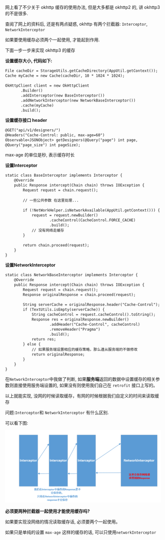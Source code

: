 网上看了不少关于 okhttp 缓存的使用办法, 但是大多都是 okhttp2 的, 讲 okhttp3 的不是很多.

查阅了网上的资料后, 还是有两点疑惑, okhttp 有两个拦截器: `Interceptor`, `NetworkInterceptor`

如果要使用缓存必须两个一起使用, 才能起到作用.

下面一步一步来实现 okhttp3 的缓存

**设置缓存大小, 代码如下:**

```
File cacheDir = StorageUtils.getCacheDirectory(AppUtil.getContext());
Cache myCache = new Cache(cacheDir, 10 * 1024 * 1024);

OkHttpClient client = new OkHttpClient
       .Builder()
       .addInterceptor(new BaseInterceptor())
       .addNetworkInterceptor(new NetworkBaseInterceptor())
       .cache(myCache)
       .build();
```

**设置缓存接口 header**

```
@GET("api/v1/designers/")
@Headers("Cache-Control: public, max-age=60")
Observable<JSONObject> getDesigners(@Query("page") int page, @Query("page_size") int pageSize);
```

max-age 的单位是秒, 表示缓存时长

**设置Interceptor**

```
static class BaseInterceptor implements Interceptor {
    @Override
    public Response intercept(Chain chain) throws IOException {
        Request request = chain.request();

        // 一些公共参数 在这里处理...

        if (!NetWorkHelper.isNetworkAvailable(AppUtil.getContext())) {
            request = request.newBuilder()
                    .cacheControl(CacheControl.FORCE_CACHE)
                    .build();
            // 没有网络走缓存
        }

        return chain.proceed(request);
    }
}
```

**设置NetworkInterceptor**

```
static class NetworkBaseInterceptor implements Interceptor {
    @Override
    public Response intercept(Chain chain) throws IOException {
        Request request = chain.request();
        Response originalResponse = chain.proceed(request);

        String serverCache = originalResponse.header("Cache-Control");
        if (TextUtils.isEmpty(serverCache)) {
            String cacheControl = request.cacheControl().toString();
            Response res = originalResponse.newBuilder()
                    .addHeader("Cache-Control", cacheControl)
                    .removeHeader("Pragma")
                    .build();
            return res;
        } else {
            // 如果服务端设置相应的缓存策略，那么遵从服务端的不做修改
            return originalResponse;
        }
    }
}
```

在`NetworkInterceptor`中我做了判断, 如果**服务端**返回的数据中设置缓存的相关参数则直接使用服务端设置的, 如果没有则使用我们自己在 `retrofit` 接口上写的。

以上就能实现, 没网的时候读取缓存，有网的时候根据我们自定义的时间来读取缓存

问题:`Interceptor`和 `NetworkInterceptor` 有什么区别.

可以看下图:

![](images/OkHttp的Interceptor与NetworkInterceptor关系.png)

**必须要两种拦截器一起使用才能使用缓存吗?**

如果要实现没网络的情况读取缓存话, 必须要两个一起使用。

如果只是单纯的设置 `max-age` 这样的缓存的话, 可以只使用`networkInterceptor`

